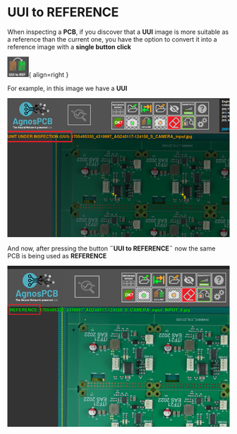 # UUI to REFERENCE


When inspecting a **PCB**, if you discover that a **UUI** image is more suitable as a reference than the current one, you have the option to convert it into a reference image with a **single button click**

![UUI to REFERENCE button](assets/UUI-to-REF.png){ align=right }

For example, in this image we have a **UUI**

![UUI photo](assets/UUI.png)

And now, after pressing the button **¨UUI to REFERENCE¨** now the same PCB is being used as **REFERENCE**

![Same PCB as a REFERENCE photo](assets/REFERENCE.png)


